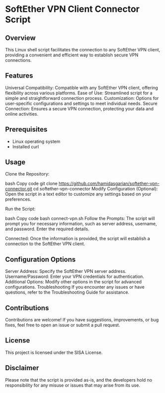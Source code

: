 # SoftEther VPN Client Connector Script

## Overview
This Linux shell script facilitates the connection to any SoftEther VPN client, providing a convenient and efficient way to establish secure VPN connections.

## Features
Universal Compatibility: Compatible with any SoftEther VPN client, offering flexibility across various platforms.
Ease of Use: Streamlined script for a simple and straightforward connection process.
Customization: Options for user-specific configurations and settings to meet individual needs.
Secure Connection: Ensures a secure VPN connection, protecting your data and online activities.

## Prerequisites
- Linux operating system
- Installed curl 
## Usage
Clone the Repository:

bash
Copy code
git clone https://github.com/hamidasgarian/softether-vpn-connector.git
cd softether-vpn-connector
Modify Configuration (Optional):
Open the script in a text editor to customize any settings based on your preferences.

Run the Script:

bash
Copy code
bash connect-vpn.sh
Follow the Prompts:
The script will prompt you for necessary information, such as server address, username, and password. Enter the required details.

Connected:
Once the information is provided, the script will establish a connection to the SoftEther VPN client.

## Configuration Options
Server Address: Specify the SoftEther VPN server address.
Username/Password: Enter your VPN credentials for authentication.
Additional Options: Modify other options in the script for advanced configurations.
Troubleshooting
If you encounter any issues or have questions, refer to the Troubleshooting Guide for assistance.

## Contributions
Contributions are welcome! If you have suggestions, improvements, or bug fixes, feel free to open an issue or submit a pull request.

## License
This project is licensed under the SISA License.

## Disclaimer
Please note that the script is provided as-is, and the developers hold no responsibility for any misuse or issues that may arise from its use.
